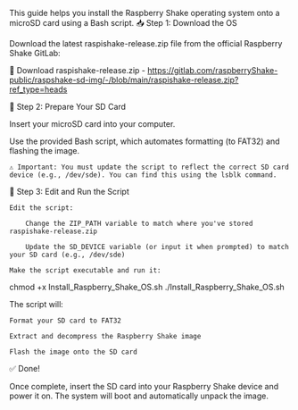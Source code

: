 This guide helps you install the Raspberry Shake operating system onto a microSD card using a Bash script.
📥 Step 1: Download the OS

Download the latest raspishake-release.zip file from the official Raspberry Shake GitLab:

🔗 Download raspishake-release.zip - https://gitlab.com/raspberryShake-public/raspshake-sd-img/-/blob/main/raspishake-release.zip?ref_type=heads

💾 Step 2: Prepare Your SD Card

Insert your microSD card into your computer.

Use the provided Bash script, which automates formatting (to FAT32) and flashing the image.

    ⚠️ Important: You must update the script to reflect the correct SD card device (e.g., /dev/sde). You can find this using the lsblk command.

📜 Step 3: Edit and Run the Script

    Edit the script:

        Change the ZIP_PATH variable to match where you've stored raspishake-release.zip

        Update the SD_DEVICE variable (or input it when prompted) to match your SD card (e.g., /dev/sde)

    Make the script executable and run it:

chmod +x Install_Raspberry_Shake_OS.sh
./Install_Raspberry_Shake_OS.sh

The script will:

    Format your SD card to FAT32

    Extract and decompress the Raspberry Shake image

    Flash the image onto the SD card

✅ Done!

Once complete, insert the SD card into your Raspberry Shake device and power it on. The system will boot and automatically unpack the image.
